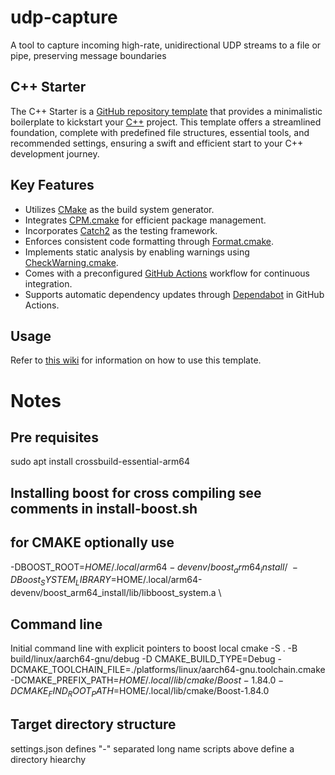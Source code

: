 # udp-capture
A tool to capture incoming high-rate, unidirectional UDP streams to a file or pipe, preserving message boundaries

## C++ Starter

The C++ Starter is a [GitHub repository template](https://docs.github.com/en/repositories/creating-and-managing-repositories/creating-a-repository-from-a-template) that provides a minimalistic boilerplate to kickstart your [C++](https://isocpp.org) project. This template offers a streamlined foundation, complete with predefined file structures, essential tools, and recommended settings, ensuring a swift and efficient start to your C++ development journey.

## Key Features

- Utilizes [CMake](https://cmake.org/) as the build system generator.
- Integrates [CPM.cmake](https://github.com/cpm-cmake/CPM.cmake/) for efficient package management.
- Incorporates [Catch2](https://github.com/catchorg/Catch2) as the testing framework.
- Enforces consistent code formatting through [Format.cmake](https://github.com/TheLartians/Format.cmake).
- Implements static analysis by enabling warnings using [CheckWarning.cmake](https://github.com/threeal/CheckWarning.cmake/).
- Comes with a preconfigured [GitHub Actions](https://github.com/features/actions) workflow for continuous integration.
- Supports automatic dependency updates through [Dependabot](https://docs.github.com/en/code-security/dependabot) in GitHub Actions.

## Usage

Refer to [this wiki](https://github.com/threeal/cpp-starter/wiki) for information on how to use this template.


# Notes

## Pre requisites
sudo apt install crossbuild-essential-arm64

## Installing boost for cross compiling see comments in install-boost.sh


## for CMAKE optionally use 
-DBOOST_ROOT=$HOME/.local/arm64-devenv/boost_arm64_install/ \
-DBoost_SYSTEM_LIBRARY=$HOME/.local/arm64-devenv/boost_arm64_install/lib/libboost_system.a \

## Command line 
Initial command line with explicit pointers to boost local
 cmake -S . -B build/linux/aarch64-gnu/debug -D CMAKE_BUILD_TYPE=Debug -DCMAKE_TOOLCHAIN_FILE=./platforms/linux/aarch64-gnu.toolchain.cmake  -DCMAKE_PREFIX_PATH=$HOME/.local/lib/cmake/Boost-1.84.0 -DCMAKE_FIND_ROOT_PATH=$HOME/.local/lib/cmake/Boost-1.84.0

 ## Target directory structure
 settings.json defines "-" separated long name 
 scripts above define a directory hiearchy